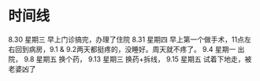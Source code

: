 # 时间线
8.30 星期三 早上门诊搞完，办理了住院
8.31 星期四 早上第一个做手术，11点左右回到病房，9.1 & 9.2两天都挺疼的，没睡好。周天就不疼了。
9.4 星期一 出院，
9.8 星期五 换个药， 
9.13 星期三 换药+拆线，
9.15 星期五 试着下地走，被老婆凶了

